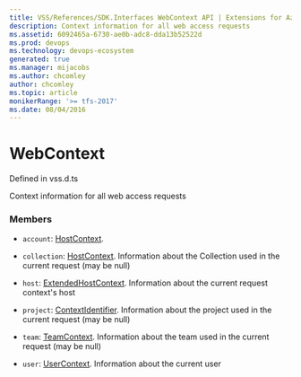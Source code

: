 ```yaml
---
title: VSS/References/SDK.Interfaces WebContext API | Extensions for Azure DevOps Services
description: Context information for all web access requests
ms.assetid: 6092465a-6730-ae0b-adc8-dda13b52522d
ms.prod: devops
ms.technology: devops-ecosystem
generated: true
ms.manager: mijacobs
ms.author: chcomley
author: chcomley
ms.topic: article
monikerRange: '>= tfs-2017'
ms.date: 08/04/2016
---
```


# WebContext

Defined in vss.d.ts


Context information for all web access requests 

### Members

* `account`: [HostContext](../../../VSS/References/SDK_Interfaces/HostContext.md). 

* `collection`: [HostContext](../../../VSS/References/SDK_Interfaces/HostContext.md). Information about the Collection used in the current request (may be null)

* `host`: [ExtendedHostContext](../../../VSS/References/SDK_Interfaces/ExtendedHostContext.md). Information about the current request context&#x27;s host

* `project`: [ContextIdentifier](../../../VSS/References/SDK_Interfaces/ContextIdentifier.md). Information about the project used in the current request (may be null)

* `team`: [TeamContext](../../../VSS/References/SDK_Interfaces/TeamContext.md). Information about the team used in the current request (may be null)

* `user`: [UserContext](../../../VSS/References/SDK_Interfaces/UserContext.md). Information about the current user

